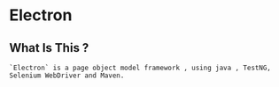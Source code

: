# Electron

## What Is This ?
	`Electron` is a page object model framework , using java , TestNG, Selenium WebDriver and Maven.